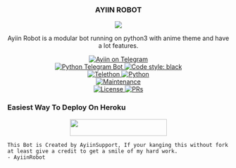 
<h3><p align="center"> AYIIN ROBOT </p></h3>


<p align="center">
  <img src="https://telegra.ph/file/21bca0a64032cd5b23b3c.jpg">
</p>


<p align="center">Ayiin Robot is a modular bot running on python3 with anime theme and have a lot features.</p>

<p align="center">
<a href="https://t.me/YinzRobot"> <img src="https://img.shields.io/badge/Yins-Robot-blue?&logo=telegram" alt="Ayiin on Telegram" /> </a><br>
<a href="https://python-telegram-bot.org"> <img src="https://img.shields.io/badge/PTB-13.8.1-white?&style=flat-round&logo=github" alt="Python Telegram Bot" /> </a>
<a href="https://github.com/psf/black"><img alt="Code style: black" src="https://img.shields.io/badge/code%20style-black-000000.svg"></a><br>
<a href="https://docs.telethon.dev"> <img src="https://img.shields.io/badge/Telethon-1.23.0-red?&style=flat-round&logo=github" alt="Telethon" /> </a>
<a href="https://docs.python.org"> <img src="https://img.shields.io/badge/Python-3.9.7-purple?&style=flat-round&logo=python" alt="Python" /> </a><br>
<a href="https://GitHub.com/AyiinXd/AyiinRobot"> <img src="https://img.shields.io/badge/Maintained-Yes-yellow.svg" alt="Maintenance" /> </a><br>
<a href="https://github.com/AyiinXd/AyiinRobot/blob/main/LICENSE"> <img src="https://img.shields.io/badge/License-GPLv3-blue.svg" alt="License" /> </a>
<a href="https://makeapullrequest.com"> <img src="https://img.shields.io/badge/PRs-Welcome-blue.svg?style=flat-round" alt="PRs" /> </a>
</p>

### Easiest Way To Deploy On Heroku 

<p align="center"><a href="https://heroku.com/deploy?template=https://github.com/AyiinXd/AyiinRobot"> <img src="https://img.shields.io/badge/Deploy%20To%20Heroku-blue?style=for-the-badge&logo=heroku" width="220" height="38.45"/></a></p>

```
This Bot is Created by AyiinSupport, If your kanging this without fork at least give a credit to get a smile of my hard work. 
- AyiinRobot
```
